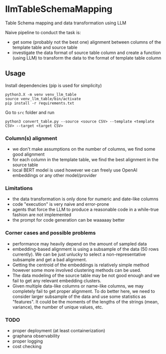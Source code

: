 # llmTableSchemaMapping

Table Schema mapping and data transformation using LLM

Naive pipeline to conduct the task is:
- get some (probably not the best one) alignment between columns of the template table and source table
- investigate the data format of source table column and create a function (using LLM) to transform the data to the format of template table column

## Usage
Install dependencies (pip is used for simplicity)
```shell
python3.X -m venv venv_llm_table
source venv_llm_table/bin/activate
pip install -r requirements.txt
```

Go to `src` folder and run
```shell
python3 convert_table.py --source <source CSV> --template <template CSV> --target <target CSV>
```

### Column(s) alignment

- we don't make assumptions on the number of columns, we find some good alignment
- for each column in the template table, we find the best alignment in the source table
- local BERT model is used however we can freely use OpenAI embeddings or any other model/provider

### Limitations

- the data transformation is only done for numeric and date-like columns
- code "execution" is very naive and error-prone
- agents that force the LLM to produce a reasonable code in a while-true fashion are not implemented
- the prompt for code generation can be waaaaay better

### Corner cases and possible problems

- performance may heavily depend on the amount of sampled data 
- embedding-based alignment is using a subsample of the data (50 rows currently).
    We can be just unlucky to select a non-representative subsample and get a bad alignment.
- Getting the centroid of the embeddings is relatively simple method however some more involved clustering methods can be used.
- The data modeling of the source table may be not good enough and we fail to get any relevant embedding clusters.
- Given multiple data-like columns or name-like columns, we may completely fail to get proper alignment.
    To do better here, we need to consider larger subsample of the data and use some statistics as "features".
    It could be the moments of the lengths of the strings (mean, variance), the number of unique values, etc.

### TODO
- proper deployment (at least containerization)
- graphana observability
- proper logging
- cost checking